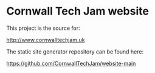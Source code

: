# Cornwall Tech Jam website

This project is the source for:

http://www.cornwalltechjam.uk

The static site generator repository can be found here:

https://github.com/CornwallTechJam/website-main
